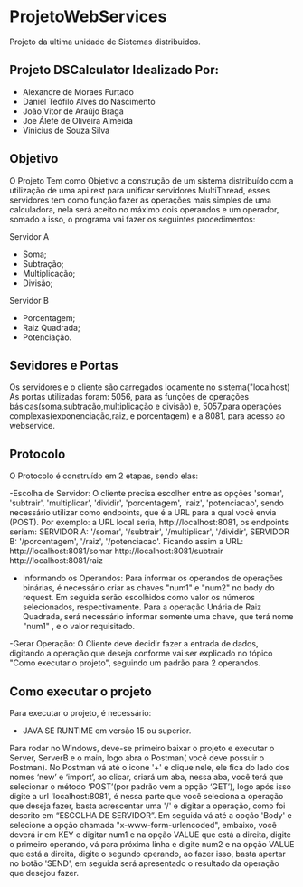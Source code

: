 # ProjetoWebServices
Projeto da ultima unidade de Sistemas distribuidos.
 
## Projeto DSCalculator Idealizado Por:
- Alexandre de Moraes Furtado
- Daniel Teófilo Alves do Nascimento
- João Vitor de Araújo Braga
- Joe Álefe de Oliveira Almeida
- Vinicius de Souza Silva

## Objetivo
O Projeto Tem como Objetivo a construção de um sistema distribuído com a utilização de uma  api rest para unificar servidores MultiThread, esses servidores tem como função fazer as operações mais simples de uma calculadora, nela será aceito no máximo dois operandos e um operador, somado a isso, o programa vai fazer os seguintes procedimentos:

Servidor A
- Soma;			
- Subtração;		
- Multiplicação;		
- Divisão;

Servidor B
- Porcentagem;
- Raiz Quadrada;
- Potenciação.

## Sevidores e Portas
Os servidores e o cliente são carregados locamente no sistema("localhost)
As portas utilizadas foram: 5056, para as funções de operações básicas(soma,subtração,multiplicação e divisão) e, 5057,para operações complexas(exponenciação,raiz, e porcentagem) e a 8081, para acesso ao webservice.
## Protocolo
O Protocolo é construído em 2 etapas, sendo elas:

-Escolha de Servidor:
 O cliente precisa escolher entre as opções 'somar', 'subtrair', 'multiplicar', 'dividir', 'porcentagem', 'raiz', 'potenciacao', sendo necessário utilizar como endpoints, que é a URL para a qual você envia (POST).
Por exemplo: a URL local seria, http://localhost:8081, os endpoints seriam: 
SERVIDOR A: '/somar', '/subtrair', '/multiplicar', '/dividir', 
SERVIDOR B: '/porcentagem', '/raiz', '/potenciacao'. 
Ficando assim a URL: 
http://localhost:8081/somar
 http://localhost:8081/subtrair
http://localhost:8081/raiz 

- Informando os Operandos:
Para informar os operandos de operações binárias, é necessário criar as chaves "num1" e "num2" no body do request. Em seguida serão escolhidos como valor os números selecionados, respectivamente.
Para a operação Unária de Raiz Quadrada, será necessário informar somente uma chave, que terá nome "num1" , e o valor requisitado.

-Gerar Operação:
 O Cliente deve decidir fazer a entrada de dados, digitando a operação que deseja conforme vai ser explicado no tópico "Como executar o projeto", seguindo um padrão para 2 operandos.
 
 ## Como executar o projeto
Para executar o projeto, é necessário:
 - JAVA SE RUNTIME em versão 15 ou superior.

Para rodar no Windows, deve-se primeiro baixar o projeto e executar o Server, ServerB e o main, logo abra o Postman( você deve possuir o Postman). No Postman vá até o icone '+' e clique nele, ele fica do lado dos nomes ‘new’ e ‘import’, ao clicar, criará um aba, nessa aba, você terá que selecionar o método ‘POST’(por padrão vem a opção ‘GET’), logo após isso digite a url  'localhost:8081', é nessa parte que você seleciona a operação que deseja fazer, basta acrescentar uma '/' e digitar a operação, como foi descrito em “ESCOLHA DE SERVIDOR”. Em seguida vá até a opção 'Body' e selecione a opção chamada "x-www-form-urlencoded", embaixo, você deverá ir em KEY e digitar num1 e na opção VALUE que está a direita, digite o primeiro operando, vá para próxima linha e digite num2 e na opção VALUE que está a direita, digite o segundo operando, ao fazer isso, basta apertar no botão 'SEND', em seguida será apresentado o resultado da operação que desejou fazer. 
